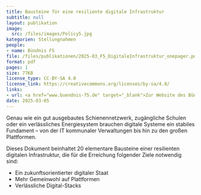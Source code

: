 ```yaml
---
title: Bausteine für eine resiliente digitale Infrastruktur
subtitle: null
layout: publikation
image:
  src: /files/images/Policy5.jpg
kategorien: Stellungnahmen
people:
- name: Bündnis F5
file: /files/publikationen/2025-03_F5_DigitaleInfrastruktur_onepager.pdf
format: pdf
pages: 1
size: 77KB
license_type: CC-BY-SA 4.0
license_link: https://creativecommons.org/licenses/by-sa/4.0/
links:
- url: <a href="www.buendnis-f5.de" target="_blank">Zur Website des Bündnis F5</a>
date: 2025-03-05
---
```

Genau wie ein gut ausgebautes Schienennetzwerk, zugängliche Schulen oder ein verlässliches Energiesystem brauchen digitale Systeme ein stabiles Fundament – von der IT kommunaler Verwaltungen bis hin zu den großen Plattformen.

Dieses Dokument beinhaltet 20 elementare Bausteine einer resilienten digitalen Infrastruktur, die für die Erreichung folgender Ziele notwendig sind:

- Ein zukunftsorientierter digitaler Staat
- Mehr Gemeinwohl auf Plattformen
- Verlässliche Digital-Stacks
